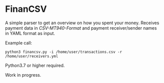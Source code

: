 # FinanCSV

A simple parser to get an overview on how you spent your money. Receives payment data in _CSV-MT940-Format_ and payment receiver/sender names in YAML format as input.

Example call:

`python3 financsv.py -i /home/user/transactions.csv -r /home/user/receivers.yml`

Python3.7 or higher required.

Work in progress.